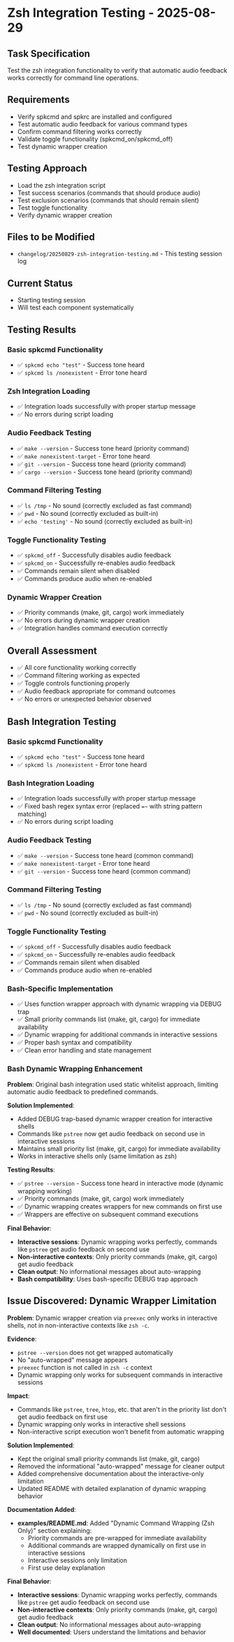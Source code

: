 # Zsh Integration Testing - 2025-08-29

## Task Specification

Test the zsh integration functionality to verify that automatic audio feedback works correctly for command line operations.

## Requirements

- Verify spkcmd and spkrc are installed and configured
- Test automatic audio feedback for various command types
- Confirm command filtering works correctly
- Validate toggle functionality (spkcmd_on/spkcmd_off)
- Test dynamic wrapper creation

## Testing Approach

- Load the zsh integration script
- Test success scenarios (commands that should produce audio)
- Test exclusion scenarios (commands that should remain silent)
- Test toggle functionality
- Verify dynamic wrapper creation

## Files to be Modified

- `changelog/20250829-zsh-integration-testing.md` - This testing session log

## Current Status

- Starting testing session
- Will test each component systematically

## Testing Results

### Basic spkcmd Functionality

- ✅ `spkcmd echo "test"` - Success tone heard
- ✅ `spkcmd ls /nonexistent` - Error tone heard

### Zsh Integration Loading

- ✅ Integration loads successfully with proper startup message
- ✅ No errors during script loading

### Audio Feedback Testing

- ✅ `make --version` - Success tone heard (priority command)
- ✅ `make nonexistent-target` - Error tone heard
- ✅ `git --version` - Success tone heard (priority command)
- ✅ `cargo --version` - Success tone heard (priority command)

### Command Filtering Testing

- ✅ `ls /tmp` - No sound (correctly excluded as fast command)
- ✅ `pwd` - No sound (correctly excluded as built-in)
- ✅ `echo 'testing'` - No sound (correctly excluded as built-in)

### Toggle Functionality Testing

- ✅ `spkcmd_off` - Successfully disables audio feedback
- ✅ `spkcmd_on` - Successfully re-enables audio feedback
- ✅ Commands remain silent when disabled
- ✅ Commands produce audio when re-enabled

### Dynamic Wrapper Creation

- ✅ Priority commands (make, git, cargo) work immediately
- ✅ No errors during dynamic wrapper creation
- ✅ Integration handles command execution correctly

## Overall Assessment

- ✅ All core functionality working correctly
- ✅ Command filtering working as expected
- ✅ Toggle controls functioning properly
- ✅ Audio feedback appropriate for command outcomes
- ✅ No errors or unexpected behavior observed

## Bash Integration Testing

### Basic spkcmd Functionality

- ✅ `spkcmd echo "test"` - Success tone heard
- ✅ `spkcmd ls /nonexistent` - Error tone heard

### Bash Integration Loading

- ✅ Integration loads successfully with proper startup message
- ✅ Fixed bash regex syntax error (replaced `=~` with string pattern matching)
- ✅ No errors during script loading

### Audio Feedback Testing

- ✅ `make --version` - Success tone heard (common command)
- ✅ `make nonexistent-target` - Error tone heard
- ✅ `git --version` - Success tone heard (common command)

### Command Filtering Testing

- ✅ `ls /tmp` - No sound (correctly excluded as fast command)
- ✅ `pwd` - No sound (correctly excluded as built-in)

### Toggle Functionality Testing

- ✅ `spkcmd_off` - Successfully disables audio feedback
- ✅ `spkcmd_on` - Successfully re-enables audio feedback
- ✅ Commands remain silent when disabled
- ✅ Commands produce audio when re-enabled

### Bash-Specific Implementation

- ✅ Uses function wrapper approach with dynamic wrapping via DEBUG trap
- ✅ Small priority commands list (make, git, cargo) for immediate availability
- ✅ Dynamic wrapping for additional commands in interactive sessions
- ✅ Proper bash syntax and compatibility
- ✅ Clean error handling and state management

### Bash Dynamic Wrapping Enhancement

**Problem**: Original bash integration used static whitelist approach, limiting automatic audio feedback to predefined commands.

**Solution Implemented**:

- Added DEBUG trap-based dynamic wrapper creation for interactive shells
- Commands like `pstree` now get audio feedback on second use in interactive sessions
- Maintains small priority list (make, git, cargo) for immediate availability
- Works in interactive shells only (same limitation as zsh)

**Testing Results**:

- ✅ `pstree --version` - Success tone heard in interactive mode (dynamic wrapping working)
- ✅ Priority commands (make, git, cargo) work immediately
- ✅ Dynamic wrapping creates wrappers for new commands on first use
- ✅ Wrappers are effective on subsequent command executions

**Final Behavior**:

- **Interactive sessions**: Dynamic wrapping works perfectly, commands like `pstree` get audio feedback on second use
- **Non-interactive contexts**: Only priority commands (make, git, cargo) get audio feedback
- **Clean output**: No informational messages about auto-wrapping
- **Bash compatibility**: Uses bash-specific DEBUG trap approach

## Issue Discovered: Dynamic Wrapper Limitation

**Problem**: Dynamic wrapper creation via `preexec` only works in interactive shells, not in non-interactive contexts like `zsh -c`.

**Evidence**:

- `pstree --version` does not get wrapped automatically
- No "auto-wrapped" message appears
- `preexec` function is not called in `zsh -c` context
- Dynamic wrapping only works for subsequent commands in interactive sessions

**Impact**:

- Commands like `pstree`, `tree`, `htop`, etc. that aren't in the priority list don't get audio feedback on first use
- Dynamic wrapping only works in interactive shell sessions
- Non-interactive script execution won't benefit from automatic wrapping

**Solution Implemented**:

- Kept the original small priority commands list (make, git, cargo)
- Removed the informational "auto-wrapped" message for cleaner output
- Added comprehensive documentation about the interactive-only limitation
- Updated README with detailed explanation of dynamic wrapping behavior

**Documentation Added**:

- **examples/README.md**: Added "Dynamic Command Wrapping (Zsh Only)" section explaining:
  - Priority commands are pre-wrapped for immediate availability
  - Additional commands are wrapped dynamically on first use in interactive sessions
  - Interactive sessions only limitation
  - First use delay explanation

**Final Behavior**:

- **Interactive sessions**: Dynamic wrapping works perfectly, commands like `pstree` get audio feedback on second use
- **Non-interactive contexts**: Only priority commands (make, git, cargo) get audio feedback
- **Clean output**: No informational messages about auto-wrapping
- **Well documented**: Users understand the limitations and behavior
